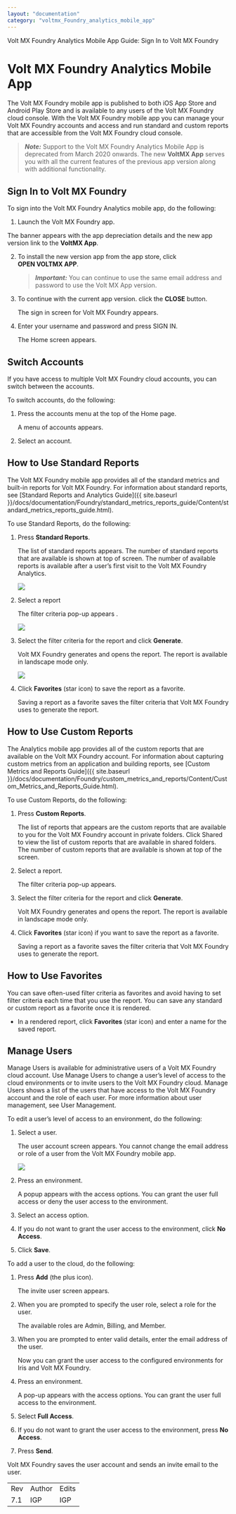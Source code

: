 ```yaml
---
layout: "documentation"
category: "voltmx_Foundry_analytics_mobile_app"
---
```

                            

Volt MX  Foundry Analytics Mobile App Guide: Sign In to Volt MX Foundry

Volt MX  Foundry Analytics Mobile App
===================================

The Volt MX Foundry mobile app is published to both iOS App Store and Android Play Store and is available to any users of the Volt MX Foundry cloud console. With the Volt MX Foundry mobile app you can manage your Volt MX Foundry accounts and access and run standard and custom reports that are accessible from the Volt MX Foundry cloud console.

> **_Note:_** Support to the Volt MX Foundry Analytics Mobile App is deprecated from March 2020 onwards. The new **VoltMX App** serves you with all the current features of the previous app version along with additional functionality.

Sign In to Volt MX Foundry
-------------------------

To sign into the Volt MX Foundry Analytics mobile app, do the following:

1.  Launch the Volt MX Foundry app.

The banner appears with the app depreciation details and the new app version link to the **VoltMX App**.

2.  To install the new version app from the app store, click **OPEN VOLTMX APP**.
    
    > **_Important:_** You can continue to use the same email address and password to use the Volt MX App version.
    
3.  To continue with the current app version. click the **CLOSE** button.
    
    The sign in screen for Volt MX Foundry appears.
    
4.  Enter your username and password and press SIGN IN.

    The Home screen appears.

Switch Accounts
---------------

If you have access to multiple Volt MX Foundry cloud accounts, you can switch between the accounts.

To switch accounts, do the following:

1.  Press the accounts menu at the top of the Home page.

    A menu of accounts appears.

2.  Select an account.

How to Use Standard Reports
---------------------------

The Volt MX Foundry mobile app provides all of the standard metrics and built-in reports for Volt MX Foundry. For information about standard reports, see [Standard Reports and Analytics Guide]({{ site.baseurl }}/docs/documentation/Foundry/standard_metrics_reports_guide/Content/standard_metrics_reports_guide.html).

To use Standard Reports, do the following:

1.  Press **Standard Reports**.

    The list of standard reports appears. The number of standard reports that are available is shown at top of screen. The number of available reports is available after a user’s first visit to the Volt MX Foundry Analytics.

    ![](Resources/Images/3_MFmobileAppStandardReports_221x391.png)

2.  Select a report

    The filter criteria pop-up appears .

    ![](Resources/Images/4_MFmobileAppCriteria_240x425.png)

3.  Select the filter criteria for the report and click **Generate**.

    Volt MX  Foundry generates and opens the report. The report is available in landscape mode only.

    ![](Resources/Images/5_MFmobileAppWorldMap_554x310.png)

4.  Click **Favorites** (star icon) to save the report as a favorite.

    Saving a report as a favorite saves the filter criteria that Volt MX Foundry uses to generate the report.

How to Use Custom Reports
-------------------------

The Analytics mobile app provides all of the custom reports that are available on the Volt MX Foundry account. For information about capturing custom metrics from an application and building reports, see [Custom Metrics and Reports Guide]({{ site.baseurl }}/docs/documentation/Foundry/custom_metrics_and_reports/Content/Custom_Metrics_and_Reports_Guide.html).

To use Custom Reports, do the following:

1.  Press **Custom Reports**.

    The list of reports that appears are the custom reports that are available to you for the Volt MX Foundry account in private folders. Click Shared to view the list of custom reports that are available in shared folders. The number of custom reports that are available is shown at top of the screen.

2.  Select a report.

    The filter criteria pop-up appears.

3.  Select the filter criteria for the report and click **Generate**.

    Volt MX  Foundry generates and opens the report. The report is available in landscape mode only.

4.  Click **Favorites** (star icon) if you want to save the report as a favorite.

    Saving a report as a favorite saves the filter criteria that Volt MX Foundry uses to generate the report.

How to Use Favorites
--------------------

You can save often-used filter criteria as favorites and avoid having to set filter criteria each time that you use the report. You can save any standard or custom report as a favorite once it is rendered.

*   In a rendered report, click **Favorites** (star icon) and enter a name for the saved report.

Manage Users
------------

Manage Users is available for administrative users of a Volt MX Foundry cloud account. Use Manage Users to change a user’s level of access to the cloud environments or to invite users to the Volt MX Foundry cloud. Manage Users shows a list of the users that have access to the Volt MX Foundry account and the role of each user. For more information about user management, see User Management.

To edit a user’s level of access to an environment, do the following:

1.  Select a user.

    The user account screen appears. You cannot change the email address or role of a user from the Volt MX Foundry mobile app.

    ![](Resources/Images/6_MFmobileAppManage_277x491.png)

2.  Press an environment.

    A popup appears with the access options. You can grant the user full access or deny the user access to the environment.

3.  Select an access option.
4.  If you do not want to grant the user access to the environment, click **No Access**.
5.  Click **Save**.

To add a user to the cloud, do the following:

1.  Press **Add** (the plus icon).

    The invite user screen appears.

2.  When you are prompted to specify the user role, select a role for the user.

    The available roles are Admin, Billing, and Member.

3.  When you are prompted to enter valid details, enter the email address of the user.

    Now you can grant the user access to the configured environments for Iris and Volt MX Foundry.

4.  Press an environment.

    A pop-up appears with the access options. You can grant the user full access to the environment.

5.  Select **Full Access**.
6.  If you do not want to grant the user access to the environment, press **No Access**.
7.  Press **Send**.

Volt MX  Foundry saves the user account and sends an invite email to the user.

<table style="margin-left: 0;margin-right: auto;mc-table-style: url('Resources/TableStyles/RevisionTable.css');" class="TableStyle-RevisionTable" cellspacing="0" data-mc-conditions="Default.HTML5 Only"><colgroup><col class="TableStyle-RevisionTable-Column-Column1"> <col class="TableStyle-RevisionTable-Column-Column1"> <col class="TableStyle-RevisionTable-Column-Column1"></colgroup><tbody><tr class="TableStyle-RevisionTable-Body-Body1"><td class="TableStyle-RevisionTable-BodyE-Column1-Body1">Rev</td><td class="TableStyle-RevisionTable-BodyE-Column1-Body1">Author</td><td class="TableStyle-RevisionTable-BodyD-Column1-Body1">Edits</td></tr><tr class="TableStyle-RevisionTable-Body-Body1" data-mc-conditions="Default.Iris7-1"><td class="TableStyle-RevisionTable-BodyB-Column1-Body1">7.1</td><td class="TableStyle-RevisionTable-BodyB-Column1-Body1">IGP</td><td class="TableStyle-RevisionTable-BodyA-Column1-Body1">IGP</td></tr></tbody></table>
